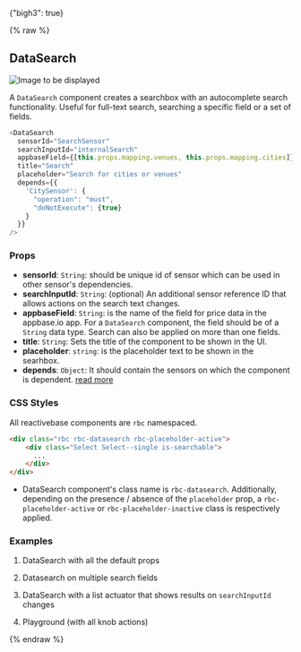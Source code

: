 {"bigh3": true}

{% raw %}

## DataSearch

![Image to be displayed](https://i.imgur.com/dLeyahL.png)

A `DataSearch` component creates a searchbox with an autocomplete search functionality. Useful for full-text search, searching a specific field or a set of fields.

```js
<DataSearch
  sensorId="SearchSensor"
  searchInputId="internalSearch"
  appbaseField={[this.props.mapping.venues, this.props.mapping.cities]}
  title="Search"
  placeholder="Search for cities or venues"
  depends={{
    'CitySensor': {
      "operation": "must",
      "doNotExecute": {true}
    }
  }}
/>
```

### Props

- **sensorId**: `String`: should be unique id of sensor which can be used in other sensor's dependencies.  
- **searchInputId**: `String`: (optional) An additional sensor reference ID that allows actions on the search text changes.  
- **appbaseField**: `String`: is the name of the field for price data in the appbase.io app. For a `DataSearch` component, the field should be of a `String` data type. Search can also be applied on more than one fields.  
- **title**: `String`: Sets the title of the component to be shown in the UI.
- **placeholder**: `string`: is the placeholder text to be shown in the searhbox.  
- **depends**: `Object`: It should contain the sensors on which the component is dependent. [read more](https://appbaseio.github.io/reactive-maps-docs/v1/getting-started/Dependency.html)


### CSS Styles

All reactivebase components are `rbc` namespaced.

```html
<div class="rbc rbc-datasearch rbc-placeholder-active">
    <div class="Select Select--single is-searchable">
      ...
    </div>
</div>
```

* DataSearch component's class name is `rbc-datasearch`. Additionally, depending on the presence / absence of the `placeholder` prop, a `rbc-placeholder-active` or `rbc-placeholder-inactive` class is respectively applied.


### Examples

1. DataSearch with all the default props

2. Datasearch on multiple search fields

3. DataSearch with a list actuator that shows results on `searchInputId` changes

4. Playground (with all knob actions)

{% endraw %}
